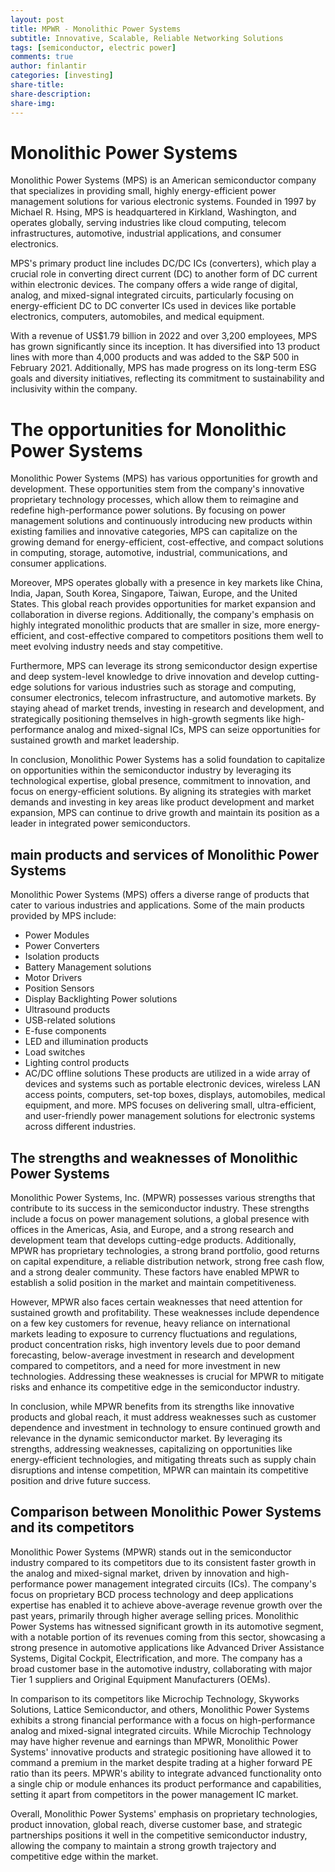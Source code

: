 ```yaml
---
layout: post
title: MPWR - Monolithic Power Systems
subtitle: Innovative, Scalable, Reliable Networking Solutions
tags: [semiconductor, electric power]
comments: true
author: finlantir
categories: [investing]
share-title:
share-description:
share-img:
---
```



# Monolithic Power Systems
Monolithic Power Systems (MPS) is an American semiconductor company that specializes in providing small, highly energy-efficient power management solutions for various electronic systems. Founded in 1997 by Michael R. Hsing, MPS is headquartered in Kirkland, Washington, and operates globally, serving industries like cloud computing, telecom infrastructures, automotive, industrial applications, and consumer electronics.

MPS's primary product line includes DC/DC ICs (converters), which play a crucial role in converting direct current (DC) to another form of DC current within electronic devices. The company offers a wide range of digital, analog, and mixed-signal integrated circuits, particularly focusing on energy-efficient DC to DC converter ICs used in devices like portable electronics, computers, automobiles, and medical equipment.

With a revenue of US$1.79 billion in 2022 and over 3,200 employees, MPS has grown significantly since its inception. It has diversified into 13 product lines with more than 4,000 products and was added to the S&P 500 in February 2021. Additionally, MPS has made progress on its long-term ESG goals and diversity initiatives, reflecting its commitment to sustainability and inclusivity within the company.


# The opportunities for Monolithic Power Systems
Monolithic Power Systems (MPS) has various opportunities for growth and development. These opportunities stem from the company's innovative proprietary technology processes, which allow them to reimagine and redefine high-performance power solutions. By focusing on power management solutions and continuously introducing new products within existing families and innovative categories, MPS can capitalize on the growing demand for energy-efficient, cost-effective, and compact solutions in computing, storage, automotive, industrial, communications, and consumer applications.

Moreover, MPS operates globally with a presence in key markets like China, India, Japan, South Korea, Singapore, Taiwan, Europe, and the United States. This global reach provides opportunities for market expansion and collaboration in diverse regions. Additionally, the company's emphasis on highly integrated monolithic products that are smaller in size, more energy-efficient, and cost-effective compared to competitors positions them well to meet evolving industry needs and stay competitive.

Furthermore, MPS can leverage its strong semiconductor design expertise and deep system-level knowledge to drive innovation and develop cutting-edge solutions for various industries such as storage and computing, consumer electronics, telecom infrastructure, and automotive markets. By staying ahead of market trends, investing in research and development, and strategically positioning themselves in high-growth segments like high-performance analog and mixed-signal ICs, MPS can seize opportunities for sustained growth and market leadership.

In conclusion, Monolithic Power Systems has a solid foundation to capitalize on opportunities within the semiconductor industry by leveraging its technological expertise, global presence, commitment to innovation, and focus on energy-efficient solutions. By aligning its strategies with market demands and investing in key areas like product development and market expansion, MPS can continue to drive growth and maintain its position as a leader in integrated power semiconductors.


## main products and services of Monolithic Power Systems
Monolithic Power Systems (MPS) offers a diverse range of products that cater to various industries and applications. Some of the main products provided by MPS include:
- Power Modules
- Power Converters
- Isolation products
- Battery Management solutions
- Motor Drivers
- Position Sensors
- Display Backlighting Power solutions
- Ultrasound products
- USB-related solutions
- E-fuse components
- LED and illumination products
- Load switches
- Lighting control products
- AC/DC offline solutions
These products are utilized in a wide array of devices and systems such as portable electronic devices, wireless LAN access points, computers, set-top boxes, displays, automobiles, medical equipment, and more. MPS focuses on delivering small, ultra-efficient, and user-friendly power management solutions for electronic systems across different industries.


## The strengths and weaknesses of Monolithic Power Systems
Monolithic Power Systems, Inc. (MPWR) possesses various strengths that contribute to its success in the semiconductor industry. These strengths include a focus on power management solutions, a global presence with offices in the Americas, Asia, and Europe, and a strong research and development team that develops cutting-edge products. Additionally, MPWR has proprietary technologies, a strong brand portfolio, good returns on capital expenditure, a reliable distribution network, strong free cash flow, and a strong dealer community. These factors have enabled MPWR to establish a solid position in the market and maintain competitiveness.

However, MPWR also faces certain weaknesses that need attention for sustained growth and profitability. These weaknesses include dependence on a few key customers for revenue, heavy reliance on international markets leading to exposure to currency fluctuations and regulations, product concentration risks, high inventory levels due to poor demand forecasting, below-average investment in research and development compared to competitors, and a need for more investment in new technologies. Addressing these weaknesses is crucial for MPWR to mitigate risks and enhance its competitive edge in the semiconductor industry.

In conclusion, while MPWR benefits from its strengths like innovative products and global reach, it must address weaknesses such as customer dependence and investment in technology to ensure continued growth and relevance in the dynamic semiconductor market. By leveraging its strengths, addressing weaknesses, capitalizing on opportunities like energy-efficient technologies, and mitigating threats such as supply chain disruptions and intense competition, MPWR can maintain its competitive position and drive future success.


## Comparison between Monolithic Power Systems and its competitors
Monolithic Power Systems (MPWR) stands out in the semiconductor industry compared to its competitors due to its consistent faster growth in the analog and mixed-signal market, driven by innovation and high-performance power management integrated circuits (ICs). The company's focus on proprietary BCD process technology and deep applications expertise has enabled it to achieve above-average revenue growth over the past years, primarily through higher average selling prices. Monolithic Power Systems has witnessed significant growth in its automotive segment, with a notable portion of its revenues coming from this sector, showcasing a strong presence in automotive applications like Advanced Driver Assistance Systems, Digital Cockpit, Electrification, and more. The company has a broad customer base in the automotive industry, collaborating with major Tier 1 suppliers and Original Equipment Manufacturers (OEMs).

In comparison to its competitors like Microchip Technology, Skyworks Solutions, Lattice Semiconductor, and others, Monolithic Power Systems exhibits a strong financial performance with a focus on high-performance analog and mixed-signal integrated circuits. While Microchip Technology may have higher revenue and earnings than MPWR, Monolithic Power Systems' innovative products and strategic positioning have allowed it to command a premium in the market despite trading at a higher forward PE ratio than its peers. MPWR's ability to integrate advanced functionality onto a single chip or module enhances its product performance and capabilities, setting it apart from competitors in the power management IC market.

Overall, Monolithic Power Systems' emphasis on proprietary technologies, product innovation, global reach, diverse customer base, and strategic partnerships positions it well in the competitive semiconductor industry, allowing the company to maintain a strong growth trajectory and competitive edge within the market.